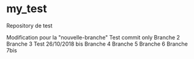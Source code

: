 # my_test
Repository de test

Modification pour la "nouvelle-branche"
Test commit only
Branche 2
Branche 3
Test 26/10/2018 bis
Branche 4
Branche 5
Branche 6
Branche 7bis
